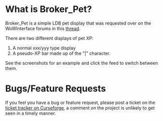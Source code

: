 What is Broker_Pet?
===================

Broker_Pet is a simple LDB pet display that was requested over on the WoWInterface forums in this [thread][].

There are two different displays of pet XP:

  1. A normal xxx/yyy type display
  2. A pseudo-XP bar made up of the "|" character.
  
See the screenshots for an example and click the feed to switch between them.

Bugs/Feature Requests
=====================

If you feel you have a bug or feature request, please post a ticket on the
[ticket tracker on Curseforge][], a comment on the project is unlikely to get
seen in a timely manner.

  [thread]: http://www.wowinterface.com/forums/showthread.php?t=24949
  [ticket tracker on Curseforge]: http://wow.curseforge.com/addons/broker_pet/tickets/